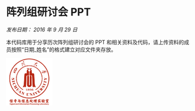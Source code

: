 # 阵列组研讨会 PPT
*发布日期： 2016 年 9 月 29 日*

本代码库用于分享历次阵列组研讨会的 PPT 和相关资料及代码，请上传资料的成员按照“日期_姓名”的格式建立对应文件夹存放。

<img src="https://github.com/SCU610/About/blob/master/Pic/SCU_SIPL_LOGO-01.png" width="25%" height="25%">
